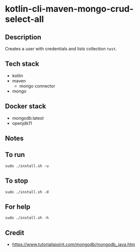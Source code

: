# kotlin-cli-maven-mongo-crud-select-all

## Description
Creates a user with credentials
and lists collection `test`.

## Tech stack
- kotlin
- maven
  - mongo connector
- mongo

## Docker stack
- mongodb:latest
- openjdk11

## Notes


## To run
`sudo ./install.sh -u`

## To stop
`sudo ./install.sh -d`

## For help
`sudo ./install.sh -h`

## Credit
- https://www.tutorialspoint.com/mongodb/mongodb_java.htm
